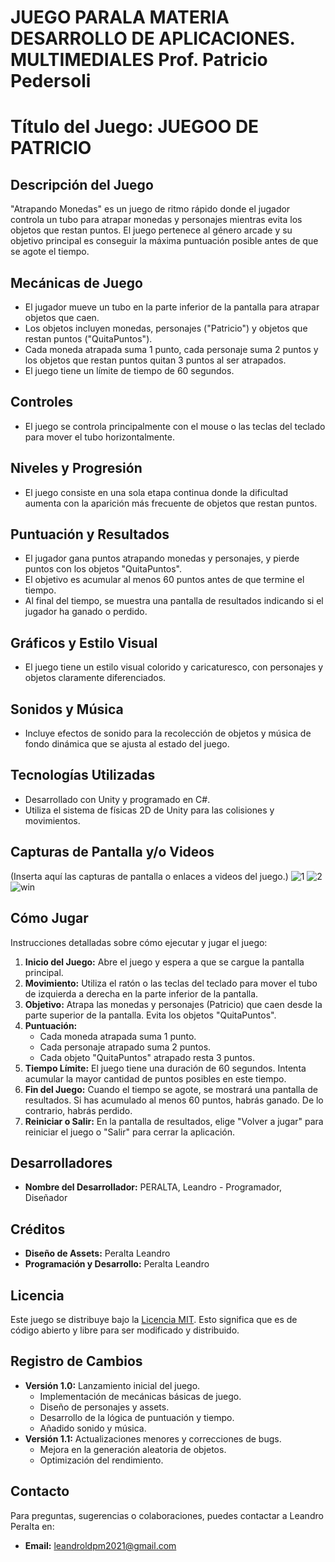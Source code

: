 # JUEGO PARALA MATERIA DESARROLLO DE APLICACIONES. MULTIMEDIALES Prof. Patricio Pedersoli
# Título del Juego: JUEGOO DE PATRICIO

## Descripción del Juego
"Atrapando Monedas" es un juego de ritmo rápido donde el jugador controla un tubo para atrapar monedas y personajes mientras evita los objetos que restan puntos. El juego pertenece al género arcade y su objetivo principal es conseguir la máxima puntuación posible antes de que se agote el tiempo.

## Mecánicas de Juego
- El jugador mueve un tubo en la parte inferior de la pantalla para atrapar objetos que caen.
- Los objetos incluyen monedas, personajes ("Patricio") y objetos que restan puntos ("QuitaPuntos").
- Cada moneda atrapada suma 1 punto, cada personaje suma 2 puntos y los objetos que restan puntos quitan 3 puntos al ser atrapados.
- El juego tiene un límite de tiempo de 60 segundos.

## Controles
- El juego se controla principalmente con el mouse o las teclas del teclado para mover el tubo horizontalmente.

## Niveles y Progresión
- El juego consiste en una sola etapa continua donde la dificultad aumenta con la aparición más frecuente de objetos que restan puntos.

## Puntuación y Resultados
- El jugador gana puntos atrapando monedas y personajes, y pierde puntos con los objetos "QuitaPuntos".
- El objetivo es acumular al menos 60 puntos antes de que termine el tiempo.
- Al final del tiempo, se muestra una pantalla de resultados indicando si el jugador ha ganado o perdido.

## Gráficos y Estilo Visual
- El juego tiene un estilo visual colorido y caricaturesco, con personajes y objetos claramente diferenciados.

## Sonidos y Música
- Incluye efectos de sonido para la recolección de objetos y música de fondo dinámica que se ajusta al estado del juego.

## Tecnologías Utilizadas
- Desarrollado con Unity y programado en C#.
- Utiliza el sistema de físicas 2D de Unity para las colisiones y movimientos.

## Capturas de Pantalla y/o Videos
(Inserta aquí las capturas de pantalla o enlaces a videos del juego.)
![1](https://github.com/leas007/Juego-de-Patricio/assets/126729654/7fc44704-7c55-4828-8504-ecf3d7ee98d8)
![2](https://github.com/leas007/Juego-de-Patricio/assets/126729654/5146e86d-3eba-4cea-8ab1-ae2ee6b12cd1)
![win](https://github.com/leas007/Juego-de-Patricio/assets/126729654/2c98ba68-5117-4ce3-bb0a-0b27e3cc240e)


## Cómo Jugar

Instrucciones detalladas sobre cómo ejecutar y jugar el juego:

1. **Inicio del Juego:** Abre el juego y espera a que se cargue la pantalla principal.
2. **Movimiento:** Utiliza el ratón o las teclas del teclado para mover el tubo de izquierda a derecha en la parte inferior de la pantalla.
3. **Objetivo:** Atrapa las monedas y personajes (Patricio) que caen desde la parte superior de la pantalla. Evita los objetos "QuitaPuntos".
4. **Puntuación:**
   - Cada moneda atrapada suma 1 punto.
   - Cada personaje atrapado suma 2 puntos.
   - Cada objeto "QuitaPuntos" atrapado resta 3 puntos.
5. **Tiempo Límite:** El juego tiene una duración de 60 segundos. Intenta acumular la mayor cantidad de puntos posibles en este tiempo.
6. **Fin del Juego:** Cuando el tiempo se agote, se mostrará una pantalla de resultados. Si has acumulado al menos 60 puntos, habrás ganado. De lo contrario, habrás perdido.
7. **Reiniciar o Salir:** En la pantalla de resultados, elige "Volver a jugar" para reiniciar el juego o "Salir" para cerrar la aplicación.

## Desarrolladores

- **Nombre del Desarrollador:** PERALTA, Leandro - Programador, Diseñador

## Créditos

- **Diseño de Assets:** Peralta Leandro
- **Programación y Desarrollo:** Peralta Leandro

## Licencia

Este juego se distribuye bajo la [Licencia MIT](https://choosealicense.com/licenses/mit/). Esto significa que es de código abierto y libre para ser modificado y distribuido.

## Registro de Cambios

- **Versión 1.0:** Lanzamiento inicial del juego.
  - Implementación de mecánicas básicas de juego.
  - Diseño de personajes y assets.
  - Desarrollo de la lógica de puntuación y tiempo.
  - Añadido sonido y música.
- **Versión 1.1:** Actualizaciones menores y correcciones de bugs.
  - Mejora en la generación aleatoria de objetos.
  - Optimización del rendimiento.

## Contacto

Para preguntas, sugerencias o colaboraciones, puedes contactar a Leandro Peralta en:
- **Email:** leandroldpm2021@gmail.com
